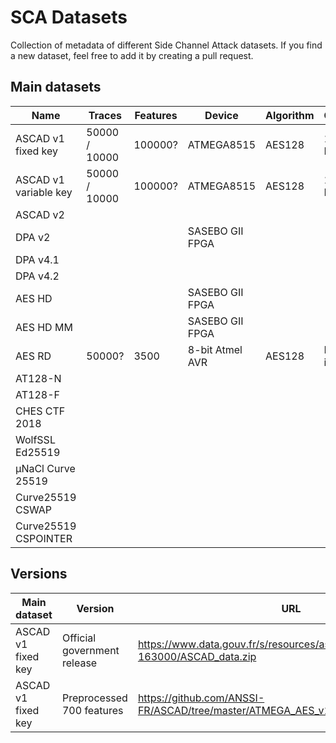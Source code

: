 # SCA Datasets
Collection of metadata of different Side Channel Attack datasets.
If you find a new dataset, feel free to add it by creating a pull request.

## Main datasets

| Name | Traces | Features | Device | Algorithm | Countermeasures | Keys | Aquisition | Papers | URL |
|---|---|---|---|---|---|---|---|---|---|
| ASCAD v1 fixed key | 50000 / 10000 | 100000? | ATMEGA8515 | AES128 | 1st order XOR Boolean Masking | fixed | EM | https://link.springer.com/article/10.1007/s13389-019-00220-8 | see versions below |
| ASCAD v1 variable key | 50000 / 10000 | 100000? | ATMEGA8515 | AES128 | 1st order XOR Boolean Masking | random | EM |https://link.springer.com/article/10.1007/s13389-019-00220-8 | https://github.com/ANSSI-FR/ASCAD/tree/410b92bab3bc69502b43c5cc9ccdec74794870be/ATMEGA_AES_v1/ATM_AES_v1_variable_key|
| ASCAD v2 |  |  |  |  |  |  |  |  |
| DPA v2 |  |  | SASEBO GII FPGA |  |  |  |  |  |
| DPA v4.1 |  |  |  |  |  |  |  |  |
| DPA v4.2 |  |  |  |  |  |  |  |  |
| AES HD |  |  | SASEBO GII FPGA |  |  |  |  |  |
| AES HD MM|  |  | SASEBO GII FPGA |  |  |  |  |  |
| AES RD | 50000? | 3500 | 8-bit Atmel AVR | AES128 | Random delay interrupt | 1 fixed | Power | https://www.iacr.org/archive/ches2009/57470156/57470156.pdf | https://github.com/ikizhvatov/randomdelays-traces |
| AT128-N |  |  |  |  |  |  |  |  |
| AT128-F |  |  |  |  |  |  |  |  |
| CHES CTF 2018 |  |  |  |  |  |  |  |  |
| WolfSSL Ed25519 |  |  |  |  |  |  |  |  |
| μNaCl Curve 25519 |  |  |  |  |  |  |  |  |
| Curve25519 CSWAP |  |  |  |  |  |  |  |  |
| Curve25519 CSPOINTER |  |  |  |  |  |  |  |  |

## Versions
| Main dataset | Version | URL |
|---|---|---|
| ASCAD v1 fixed key | Official government release | https://www.data.gouv.fr/s/resources/ascad/20180530-163000/ASCAD_data.zip |
| ASCAD v1 fixed key | Preprocessed 700 features |  https://github.com/ANSSI-FR/ASCAD/tree/master/ATMEGA_AES_v1/ATM_AES_v1_fixed_key |
